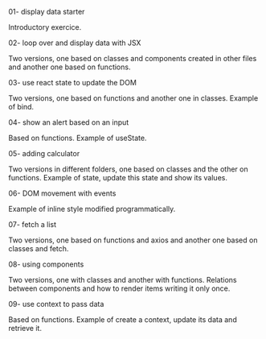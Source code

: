 01- display data starter

Introductory exercice.

02- loop over and display data with JSX

Two versions, one based on classes and components created in other files and another one based on functions. 

03- use react state to update the DOM

Two versions, one based on functions and another one in classes. Example of bind.

04- show an alert based on an input

Based on functions. Example of useState.

05- adding calculator

Two versions in different folders, one based on classes and the other on functions. Example of state, update this state and show its values.

06- DOM movement with events

Example of inline style modified programmatically.

07- fetch a list

Two versions, one based on functions and axios and another one based on classes and fetch.

08- using components

Two versions, one with classes and another with functions. Relations between components and how to render items writing it only once.

09- use context to pass data

Based on functions. Example of create a context, update its data and retrieve it.
